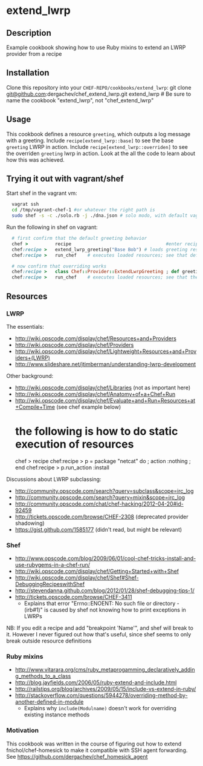 # extend_lwrp

## Description

Example cookbook showing how to use Ruby mixins to extend an LWRP provider from a recipe

## Installation

Clone this repository into your `CHEF-REPO/cookbooks/extend_lwrp`:
    git clone git@github.com:dergachev/chef_extend_lwrp.git extend_lwrp # Be sure to name the cookbook "extend_lwrp", not "chef_extend_lwrp"

## Usage

This cookbook defines a resource `greeting`, which outputs a log message with a greeting.
Include `recipe[extend_lwrp::base]` to see the base `greeting` LWRP in action. 
Include `recipe[extend_lwrp::overriden]` to see the overriden `greeting` lwrp in action.
Look at the all the code to learn about how this was achieved.

## Trying it out with vagrant/shef

Start shef in the vagrant vm:

```bash
  vagrat ssh
  cd /tmp/vagrant-chef-1 #or whatever the right path is
  sudo shef -s -c ./solo.rb -j ./dna.json # solo modo, with default vagrant chef-solo config
```

Run the following in shef on vagrant:

```ruby
  # first confirm that the default greeting behavior
  chef >          recipe                                   #enter recipe mode
  chef:recipe >   extend_lwrp_greeting("Base Bob") # loads greeting resource with default action 
  chef:recipe >   run_chef    # executes loaded resources; see that default greeting is printed

  # now confirm that overriding works
  chef:recipe >   class Chef::Provider::ExtendLwrpGreeting ; def greeting_format(name); return "Bonjour, " + name ; end ; end
  chef:recipe >   run_chef    # executes loaded resources; see that the overriden greeting is printed
```

## Resources

### LWRP 

The essentials:
* http://wiki.opscode.com/display/chef/Resources+and+Providers
* http://wiki.opscode.com/display/chef/Providers 
* http://wiki.opscode.com/display/chef/Lightweight+Resources+and+Providers+(LWRP)
* http://www.slideshare.net/jtimberman/understanding-lwrp-development

Other background: 
* http://wiki.opscode.com/display/chef/Libraries (not as important here)
* http://wiki.opscode.com/display/chef/Anatomy+of+a+Chef+Run
* http://wiki.opscode.com/display/chef/Evaluate+and+Run+Resources+at+Compile+Time (see chef example below)
    # the following is how to do static execution of resources
    chef > recipe
    chef:recipe >   p = package "netcat" do ; action :nothing ; end
    chef:recipe >   p.run_action :install

Discussions about LWRP subclassing:
* http://community.opscode.com/search?query=subclass&scope=irc_log
* http://community.opscode.com/search?query=mixin&scope=irc_log
* http://community.opscode.com/chat/chef-hacking/2012-04-20#id-92459
* http://tickets.opscode.com/browse/CHEF-2308 (deprecated provider shadowing)
* https://gist.github.com/1585177 (didn't read, but might be relevant)

### Shef

* http://www.opscode.com/blog/2009/06/01/cool-chef-tricks-install-and-use-rubygems-in-a-chef-run/
* http://wiki.opscode.com/display/chef/Getting+Started+with+Shef
* http://wiki.opscode.com/display/chef/Shef#Shef-DebuggingRecipeswithShef
* http://stevendanna.github.com/blog/2012/01/28/shef-debugging-tips-1/
* http://tickets.opscode.com/browse/CHEF-3411 
  * Explains that error "Errno::ENOENT: No such file or directory - (irb#1)" is caused by shef not knowing how to print exceptions in LWRPs

NB: If you edit a recipe and add "breakpoint 'Name'", and shef will break to it. However I never 
figured out how that's useful, since shef seems to only break outside resource definitions


### Ruby mixins

* http://www.vitarara.org/cms/ruby_metaprogamming_declaratively_adding_methods_to_a_class
* http://blog.jayfields.com/2006/05/ruby-extend-and-include.html
* http://railstips.org/blog/archives/2009/05/15/include-vs-extend-in-ruby/
* http://stackoverflow.com/questions/5944278/overriding-method-by-another-defined-in-module
  * Explains why `include(Modulname)` doesn't work for overriding existing instance methods

### Motivation

This cookbook was written in the course of figuring out how to extend
fnichol/chef-homesick to make it compatible with SSH agent forwarding.  
See https://github.com/dergachev/chef_homesick_agent
